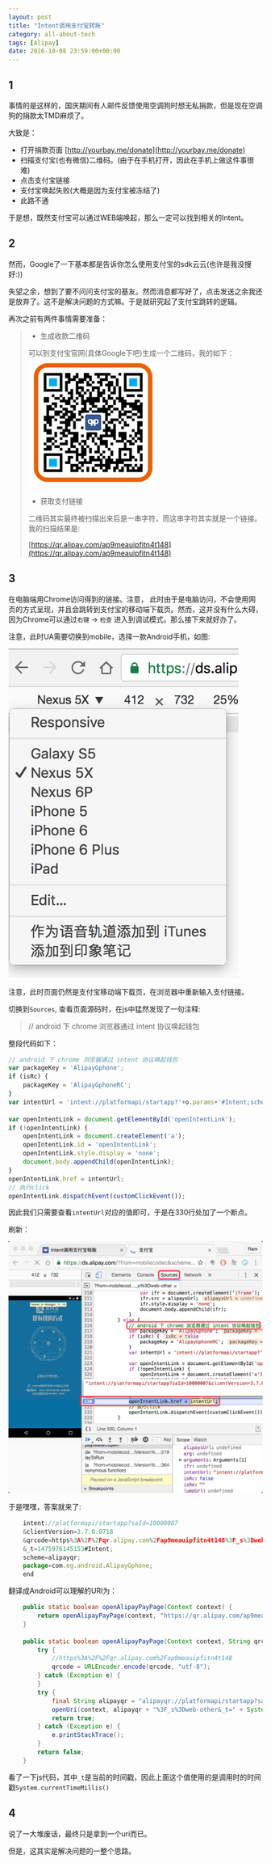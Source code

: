 ```yaml
---
layout: post
title: "Intent调用支付宝转账"
category: all-about-tech
tags: [Alipay]
date: 2016-10-08 23:59:00+00:00
---
```

 
## 1

事情的是这样的，国庆期间有人邮件反馈使用空调狗时想无私捐款，但是现在空调狗的捐款太TMD麻烦了。

大致是：

- 打开捐款页面 [http://yourbay.me/donate](http://yourbay.me/donate)
- 扫描支付宝(也有微信)二维码。(由于在手机打开，因此在手机上做这件事很难)
- 点击支付宝链接
- 支付宝唤起失败(大概是因为支付宝被冻结了)
- 此路不通

于是想，既然支付宝可以通过WEB端唤起，那么一定可以找到相关的Intent。

## 2

然而，Google了一下基本都是告诉你怎么使用支付宝的sdk云云(也许是我没搜好:))

失望之余，想到了要不问问支付宝的基友。然而消息都写好了，点击发送之余我还是放弃了。这不是解决问题的方式嘛。于是就研究起了支付宝跳转的逻辑。

再次之前有两件事情需要准备：

> - 生成收款二维码
> 
> 可以到支付宝官网(具体Google下吧)生成一个二维码，我的如下：
> ![](/media/imgs/qr_alipay_hyongbai.jpg)
>
> - 获取支付链接
>
> 二维码其实最终被扫描出来后是一串字符，而这串字符其实就是一个链接。我的扫描结果是:
>
> [https://qr.alipay.com/ap9meauipfitn4t148](https://qr.alipay.com/ap9meauipfitn4t148)

## 3

在电脑端用Chrome访问得到的链接。注意， 此时由于是电脑访问，不会使用网页的方式呈现，并且会跳转到支付宝的移动端下载页。然而，这并没有什么大碍，因为Chrome可以通过`右键` → `检查` 进入到调试模式。那么接下来就好办了。

注意，此时UA需要切换到mobile，选择一款Android手机，如图:

![](/media/imgs/chrome-switch-mobile.png)

注意，此时页面仍然是支付宝移动端下载页，在浏览器中重新输入支付链接。

切换到`Sources`, 查看页面源码时，在js中猛然发现了一句注释:

>  // android 下 chrome 浏览器通过 intent 协议唤起钱包

整段代码如下：

~~~js
// android 下 chrome 浏览器通过 intent 协议唤起钱包
var packageKey = 'AlipayGphone';
if (isRc) {
    packageKey = 'AlipayGphoneRC';
}
var intentUrl = 'intent://platformapi/startapp?'+o.params+'#Intent;scheme='+ schemePrefix +';package=com.eg.android.'+ packageKey +';end';

var openIntentLink = document.getElementById('openIntentLink');
if (!openIntentLink) {
    openIntentLink = document.createElement('a');
    openIntentLink.id = 'openIntentLink';
    openIntentLink.style.display = 'none';
    document.body.appendChild(openIntentLink);
}
openIntentLink.href = intentUrl;
// 执行click
openIntentLink.dispatchEvent(customClickEvent());
~~~

因此我们只需要查看`intentUrl`对应的值即可，于是在330行处加了一个断点。

刷新：

![](/media/imgs/chrome-alipay-intent.jpg)

于是嘿嘿，答案就来了:

~~~js
	intent://platformapi/startapp?saId=10000007
	&clientVersion=3.7.0.0718
	&qrcode=https%3A%2F%2Fqr.alipay.com%2Fap9meauipfitn4t148%3F_s%3Dweb-other
	&_t=1475976145153#Intent;
	scheme=alipayqr;
	package=com.eg.android.AlipayGphone;
	end
~~~

翻译成Android可以理解的URI为：

~~~java
    public static boolean openAlipayPayPage(Context context) {
        return openAlipayPayPage(context, "https://qr.alipay.com/ap9meauipfitn4t148");
    }

    public static boolean openAlipayPayPage(Context context, String qrcode) {
        try {
            //https%3A%2F%2Fqr.alipay.com%2Fap9meauipfitn4t148
            qrcode = URLEncoder.encode(qrcode, "utf-8");
        } catch (Exception e) {
        }
        try {
            final String alipayqr = "alipayqr://platformapi/startapp?saId=10000007&clientVersion=3.7.0.0718&qrcode=" + qrcode;
            openUri(context, alipayqr + "%3F_s%3Dweb-other&_t=" + System.currentTimeMillis(), false);
            return true;
        } catch (Exception e) {
            e.printStackTrace();
        }
        return false;
    }
~~~

看了一下js代码，其中`_t`是当前的时间戳，因此上面这个值使用的是调用时的时间戳`System.currentTimeMillis()`


## 4

说了一大堆废话，最终只是拿到一个uri而已。

但是，这其实是解决问题的一整个思路。
